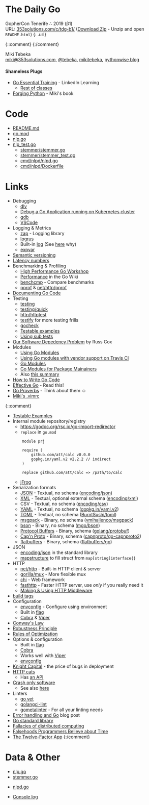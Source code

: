 # The Daily Go
GopherCon Tenerife ∴  2019 (β1)<br />
URL: [353solutions.com/c/tdg-b1/](http://353solutions.com/c/tdg-b1/)
([Download Zip](https://storage.googleapis.com/353solutions/c/tdg-b1/tdg-b1.zip) - Unzip and open `README.html`)
{: .url}

{::comment}
{:/comment}

Miki Tebeka <br />
<i class="far fa-envelope"></i> [miki@353solutions.com](mailto:miki@353solutions.com), 
<i class="fab fa-twitter"></i> [@tebeka](https://twitter.com/tebeka),
<i class="fab fa-linkedin-in"></i> [mikitebeka](https://www.linkedin.com/in/mikitebeka/),
<i class="fab fa-blogger-b"></i> [pythonwise blog](http://pythonwise.blogspot.com/)

#### Shameless Plugs

* [Go Essential Training](https://www.linkedin.com/learning/go-essential-training/) - LinkedIn Learning
    - [Rest of classes](https://www.linkedin.com/learning/instructors/miki-tebeka)
* [Forging Python](http://forging-python.com) - Miki's book<br />

# Code

- [README.md](html/README.html)
- [go.mod](html/go.html)
- [nlp.go](html/nlp.html)
- [nlp_test.go](html/nlp_test.html)
    - [stemmer/stemmer.go](html/stemmer/stemmer.html)
    - [stemmer/stemmer_test.go](html/stemmer/stemmer_test.html)
    - [cmd/nlpd/nlpd.go](html/cmd/nlpd/nlpd.html)
    - [cmd/nlpd/Dockerfile](html/cmd/nlpd/Dockerfile.html)


# Links
- Debugging
    - [dlv](https://github.com/go-delve/delve)
    - [Debug a Go Application running on Kubernetes cluster](https://www.youtube.com/watch?v=YXu2box7z9k)
    - [gdb](https://golang.org/doc/gdb)
    - [VSCode](https://github.com/Microsoft/vscode-go/wiki/Debugging-Go-code-using-VS-Code)
- Logging & Metrics
    - [zap](https://godoc.org/go.uber.org/zap) - Logging library
    - [logrus](https://godoc.org/github.com/sirupsen/logrus)
    - Built-in [log](https://golang.org/pkg/log/) (See [here](https://dave.cheney.net/2015/11/05/lets-talk-about-logging) why)
    - [expvar](https://golang.org/pkg/expvar/)
- [Semantic versioning](https://semver.org/)
- [Latency numbers](https://twitter.com/piecalculus/status/459485747842523136?lang=en)
- Benchmarking & Profiling
    - [High Performance Go Workshop](https://dave.cheney.net/high-performance-go-workshop/dotgo-paris.html)
    - [Performance](https://github.com/golang/go/wiki/Performance) in the Go Wiki
    - [benchcmp](https://godoc.org/golang.org/x/tools/cmd/benchcmp) - Compare benchmarks
    - [pprof](https://golang.org/pkg/pprof/) & [net/http/pprof](https://golang.org/pkg/net/http/pprof/)
- [Documenting Go Code](https://blog.golang.org/godoc-documenting-go-code)
- Testing
    - [testing](https://golang.org/pkg/testing/)
    - [testing/quick](https://golang.org/pkg/testing/quick/)
    - [http/httptest](https://golang.org/pkg/net/http/httptest/)
    - [testify](https://godoc.org/github.com/stretchr/testify) for more testing frills
    - [gocheck](https://labix.org/gocheck)
    - [Testable examples](https://blog.golang.org/examples)
    - [Using sub tests](https://blog.golang.org/subtests)
- [Our Software Depedency Problem](https://research.swtch.com/deps) by Russ Cox
- Modules
    - [Using Go Modules](https://blog.golang.org/using-go-modules)
    - [Using Go modules with vendor support on Travis CI](https://arslan.io/2018/08/26/using-go-modules-with-vendor-support-on-travis-ci/)
    - [Go Modules](https://github.com/golang/go/wiki/Modules)
    - [Go Modules for Package Mainainers](https://www.youtube.com/watch?v=ms5l0zxC-uM)
    - Also [this summary](modules.html)
- [How to Write Go Code](https://golang.org/doc/code.html)
- [Effective Go](https://golang.org/doc/effective_go.html) - Read this!
- [Go Proverbs](https://go-proverbs.github.io/) - Think about them ☺
- [Miki's .vimrc](vimrc)

{::comment}
- [Testable Examples](https://blog.golang.org/examples)
- Internal module repository/registry
    - https://godoc.org/rsc.io/go-import-redirector
    - `replace` in `go.mod`
	~~~
		module prj

		require (
			github.com/att/calc v0.0.0
			gopkg.in/yaml.v2 v2.2.2 // indirect
		)

		replace github.com/att/calc => /path/to/calc
	~~~
    - [jFrog](https://www.jfrog.com/confluence/display/RTF/Go+Registry)
- Serialization formats
    - [JSON](http://www.json.org/) - Textual, no schema ([encoding/json](https://golang.org/pkg/encoding/json))
    - [XML](http://www.w3schools.com/xml/) - Textual, optional external schema ([encoding/xml](https://golang.org/pkg/encoding/xml))
    - CSV - Textual, no schema ([encoding/csv](https://golang.org/pkg/encoding/csv))
    - [YAML](http://yaml.org/) - Textual, no schema ([gopkg.in/yaml.v2](https://gopkg.in/yaml.v2))
    - [TOML](https://github.com/toml-lang/toml) - Textual, no schema ([BurntSushi/toml](https://github.com/BurntSushi/toml))
    - [msgpack](http://msgpack.org/index.html) - Binary, no schema ([vmihailenco/msgpack](https://github.com/vmihailenco/msgpack))
    - [bson](http://bsonspec.org/) - Binary, no schema ([mgo/bson](https://godoc.org/labix.org/v2/mgo/bson))
    - [Protocol Buffers](https://developers.google.com/protocol-buffers/?hl=en) - Binary, schema ([golang/protobuf](https://github.com/golang/protobuf/))
    - [Cap'n Proto](https://capnproto.org/) - Binary, schema ([capnproto/go-capnproto2](https://github.com/capnproto/go-capnproto2))
    - [flatbuffers](https://google.github.io/flatbuffers/) - Binary, schema ([flatbuffers/go](github.com/google/flatbuffers/go))
- JSON
    - [encoding/json](https://golang.org/pkg/encoding/json/) in the standard library
    - [mapstructure](https://godoc.org/github.com/mitchellh/mapstructure#example-Decode) to fill struct from `map[string]interface{}`
- HTTP
    - [net/http](https://golang.org/pkg/net/http/) - Built-in HTTP client & server
    - [gorilla/mux](http://www.gorillatoolkit.org/pkg/mux) - More flexible mux
    - [chi](https://github.com/go-chi/chi) - Web framework
    - [fasthttp](https://godoc.org/github.com/valyala/fasthttp) - Faster HTTP server, use *only* if you really need it
    - [Making & Using HTTP Middleware](https://www.alexedwards.net/blog/making-and-using-middleware)
- [build tags](https://dave.cheney.net/2013/10/12/how-to-use-conditional-compilation-with-the-go-build-tool)
- Configuration
    - [envconfig](https://github.com/kelseyhightower/envconfig) - Configure using environment
    - Built in [flag](https://golang.org/pkg/flag/)
    - [Cobra](https://github.com/spf13/cobra) & [Viper](https://github.com/spf13/viper)
- [Conway's Law](https://en.wikipedia.org/wiki/Conway%27s_law)
- [Robustness Principle](https://en.wikipedia.org/wiki/Robustness_principle)
- [Rules of Optimization](http://wiki.c2.com/?RulesOfOptimization)
- Options & configuration
    - Built in [flag](https://golang.org/pkg/flag/)
    - [Cobra](https://github.com/spf13/cobra)
	- Works well with [Viper](https://github.com/spf13/viper)
    - [envconfig](https://github.com/kelseyhightower/envconfig)
- [Knight Capital](https://en.wikipedia.org/wiki/Knight_Capital_Group#2012_stock_trading_disruption) - the price of bugs in deployment
- [HTTP cats](https://www.flickr.com/photos/girliemac/sets/72157628409467125/)
    - Has [an API](https://http.cat/)
- [Crash only software](https://en.wikipedia.org/wiki/Crash-only_software)
    - See also [here](https://lwn.net/Articles/191059/)
- Linters
    - [go vet](https://golang.org/cmd/vet/)
    - [golangci-lint](https://github.com/golangci/golangci-lint)
    - [gometalinter](https://github.com/alecthomas/gometalinter) - For all your linting needs
- [Error handling and Go](https://blog.golang.org/error-handling-and-go) blog post
- [Go standard library](https://golang.org/pkg/)
- [Fallacies of distributed computing](https://en.wikipedia.org/wiki/Fallacies_of_distributed_computing#The_fallacies)
- [Falsehoods Programmers Believe about Time](https://infiniteundo.com/post/25326999628/falsehoods-programmers-believe-about-time)
- [The Twelve-Factor App](https://12factor.net/)
{:/comment}


# Data & Other
* [nlp.go](data/nlp.go)
* [stemmer.go](data/stemmer.go)
- [nlpd.go](data/nlpd.go)
* [Console log](console.log)
